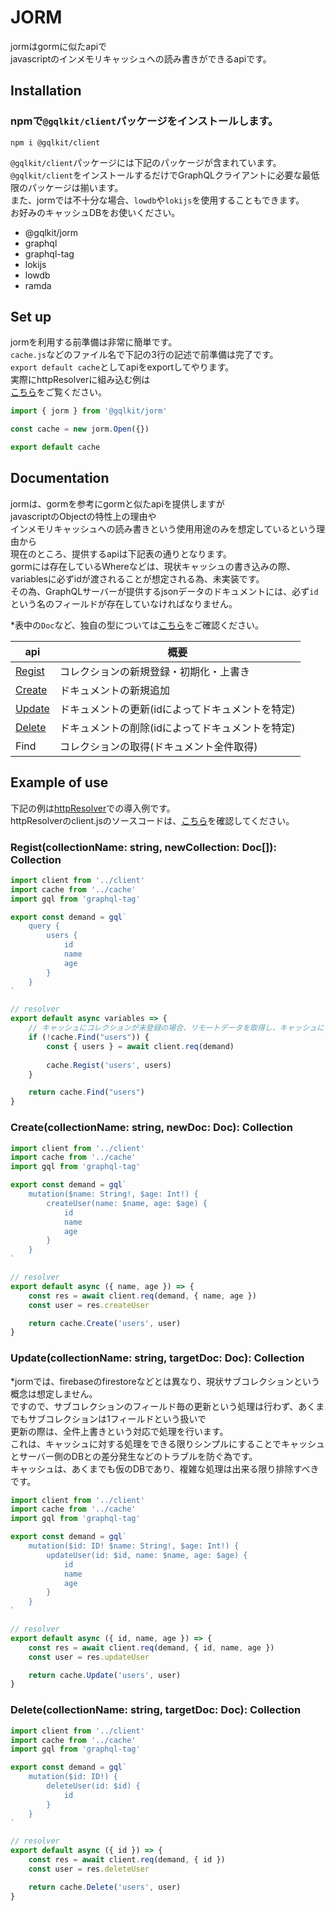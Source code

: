 # JORM
jormはgormに似たapiで  
javascriptのインメモリキャッシュへの読み書きができるapiです。  
  
 
## Installation

### npmで`@gqlkit/client`パッケージをインストールします。
```
npm i @gqlkit/client
```
`@gqlkit/client`パッケージには下記のパッケージが含まれています。  
`@gqlkit/client`をインストールするだけでGraphQLクライアントに必要な最低限のパッケージは揃います。  
また、jormでは不十分な場合、`lowdb`や`lokijs`を使用することもできます。  
お好みのキャッシュDBをお使いください。  
- @gqlkit/jorm
- graphql
- graphql-tag
- lokijs
- lowdb
- ramda

## Set up
jormを利用する前準備は非常に簡単です。  
`cache.js`などのファイル名で下記の3行の記述で前準備は完了です。  
`export default cache`としてapiをexportしてやります。  
実際にhttpResolverに組み込む例は  
[こちら](https://github.com/gqlkit-lab/httpResolver/blob/master/resolvers/cache.js)をご覧ください。
```javascript
import { jorm } from '@gqlkit/jorm'

const cache = new jorm.Open({})

export default cache
```

## Documentation
jormは、gormを参考にgormと似たapiを提供しますが  
javascriptのObjectの特性上の理由や  
インメモリキャッシュへの読み書きという使用用途のみを想定しているという理由から  
現在のところ、提供するapiは下記表の通りとなります。  
gormには存在しているWhereなどは、現状キャッシュの書き込みの際、  
variablesに必ずidが渡されることが想定される為、未実装です。  
その為、GraphQLサーバーが提供するjsonデータのドキュメントには、必ず`id`という名のフィールドが存在していなければなりません。

 *表中の`Doc`など、独自の型については[こちら](https://github.com/gqlkit-lab/jorm/blob/master/src/type.ts)をご確認ください。

| api | 概要 |
|-----|-----|
| [Regist](https://github.com/gqlkit-lab/jorm/blob/master/README.md#registcollectionname-string-newcollection-doc-collection) | コレクションの新規登録・初期化・上書き |
| [Create](https://github.com/gqlkit-lab/jorm/blob/master/README.md#createcollectionname-string-newdoc-doc-collection) | ドキュメントの新規追加 |
| [Update](https://github.com/gqlkit-lab/jorm/blob/master/README.md#updatecollectionname-string-targetdoc-doc-collection) | ドキュメントの更新(idによってドキュメントを特定) |
| [Delete](https://github.com/gqlkit-lab/jorm/blob/master/README.md#deletecollectionname-string-targetdoc-doc-collection) | ドキュメントの削除(idによってドキュメントを特定) |
| Find | コレクションの取得(ドキュメント全件取得) |

## Example of use
下記の例は[httpResolver](https://github.com/gqlkit-lab/httpResolver)での導入例です。  
httpResolverのclient.jsのソースコードは、[こちら](https://github.com/gqlkit-lab/httpResolver/blob/master/resolvers/client.js)を確認してください。
### Regist(collectionName: string, newCollection: Doc[]): Collection
```javascript
import client from '../client'
import cache from '../cache'
import gql from 'graphql-tag'

export const demand = gql`
    query {
        users {
            id
            name
            age
        }
    }
`

// resolver
export default async variables => {
    // キャッシュにコレクションが未登録の場合、リモートデータを取得し、キャッシュにコレクションを追加する
    if (!cache.Find("users")) {
        const { users } = await client.req(demand)
        
        cache.Regist('users', users)
    }

    return cache.Find("users")
}

```

### Create(collectionName: string, newDoc: Doc): Collection
```javascript
import client from '../client'
import cache from '../cache'
import gql from 'graphql-tag'

export const demand = gql`
    mutation($name: String!, $age: Int!) {
        createUser(name: $name, age: $age) {
            id
            name
            age
        }
    }
`

// resolver
export default async ({ name, age }) => {
    const res = await client.req(demand, { name, age })
    const user = res.createUser

    return cache.Create('users', user)
}

```

### Update(collectionName: string, targetDoc: Doc): Collection
 *jormでは、firebaseのfirestoreなどとは異なり、現状サブコレクションという概念は想定しません。  
ですので、サブコレクションのフィールド毎の更新という処理は行わず、あくまでもサブコレクションは1フィールドという扱いで  
更新の際は、全件上書きという対応で処理を行います。  
これは、キャッシュに対する処理をできる限りシンプルにすることでキャッシュとサーバー側のDBとの差分発生などのトラブルを防ぐ為です。  
キャッシュは、あくまでも仮のDBであり、複雑な処理は出来る限り排除すべきです。
```javascript
import client from '../client'
import cache from '../cache'
import gql from 'graphql-tag'

export const demand = gql`
    mutation($id: ID! $name: String!, $age: Int!) {
        updateUser(id: $id, name: $name, age: $age) {
            id
            name
            age
        }
    }
`

// resolver
export default async ({ id, name, age }) => {
    const res = await client.req(demand, { id, name, age })
    const user = res.updateUser

    return cache.Update('users', user)
}
```

### Delete(collectionName: string, targetDoc: Doc): Collection
```javascript
import client from '../client'
import cache from '../cache'
import gql from 'graphql-tag'

export const demand = gql`
    mutation($id: ID!) {
        deleteUser(id: $id) {
            id
        }
    }
`

// resolver
export default async ({ id }) => {
    const res = await client.req(demand, { id })
    const user = res.deleteUser

    return cache.Delete('users', user)
}

```
